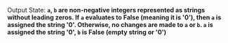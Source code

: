 Output State: **`a`, `b` are non-negative integers represented as strings without leading zeros. If `a` evaluates to False (meaning it is '0'), then `a` is assigned the string '0'. Otherwise, no changes are made to `a` or `b`. `a` is assigned the string '0', `b` is False (empty string or '0')**